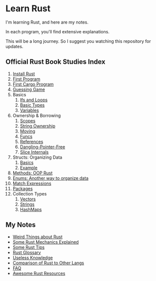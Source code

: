 # Learn Rust

I'm learning Rust, and here are my notes.

In each program, you'll find extensive explanations.

This will be a long journey. So I suggest you watching this repository for updates.

## Official Rust Book Studies Index

1. [Install Rust](notes/install.md)
2. [First Program](rpl/_01_hello/main.rs)
3. [First Cargo Program](rpl/_02_hello_cargo)
4. [Guessing Game](rpl/_03_guessing_game)
5. Basics
   1. [Ifs and Loops](rpl/_04_basics/branches/src/main.rs)
   2. [Basic Types](rpl/_04_basics/types/src/main.rs)
   3. [Variables](rpl/_04_basics/variables/src/main.rs)
6. Ownership & Borrowing
   1. [Scopes](rpl/_05_ownership/_01_scope/src/main.rs)
   2. [String Ownership](rpl/_05_ownership/_02_string/src/main.rs)
   3. [Moving](rpl/_05_ownership/_03_move/src/main.rs)
   4. [Funcs](rpl/_05_ownership/_04_funcs/src/main.rs)
   5. [References](rpl/_05_ownership/_05_references/src/main.rs)
   6. [Dangling-Pointer-Free](rpl/_05_ownership/_06_dangling/src/main.rs)
   7. [Slice Internals](rpl/_05_ownership/_07_slices/src/main.rs)
7. Structs: Organizing Data
   1. [Basics](rpl/_06_structs/src/main.rs)
   2. [Example](rpl/_06_structs_example/src/main.rs)
8. [Methods: OOP Rust](rpl/_07_methods/src/main.rs)
9.  [Enums: Another way to organize data](rpl/_08_enums/src/main.rs)
10. [Match Expressions](rpl/_09_match/src/main.rs)
11. [Packages](rpl/_10_packages/src/lib.rs)
12. Collection Types
    1.  [Vectors](rpl/_11_collections/src/vectors.rs)
    2.  [Strings](rpl/_11_collections/src/strings.rs)
    3.  [HashMaps](rpl/_11_collections/src/hashmaps.rs)

## My Notes

* [Weird Things about Rust](notes/shocks.md)
* [Some Rust Mechanics Explained](notes/mechanics.md)
* [Some Rust Tips](notes/tips.md)
* [Rust Glossary](notes/glossary.md)
* [Useless Knowledge](notes/useless.md)
* [Comparison of Rust to Other Langs](notes/langs.png)
* [FAQ](notes/faq.md)
* [Awesome Rust Resources](notes/resources.md)
